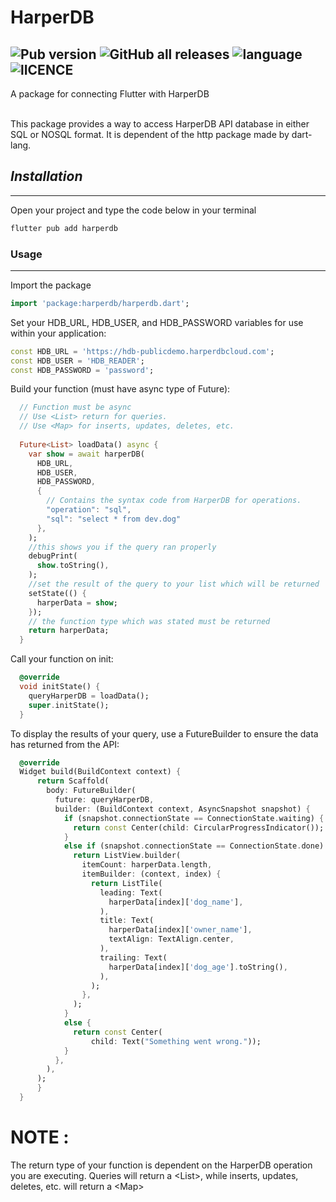 # **HarperDB**

 ![Pub version](https://img.shields.io/badge/Pub-v0.0.1-orange) ![GitHub all releases](https://img.shields.io/github/downloads/HarperDB/harperdb-sdk-flutter/total) ![language](https://img.shields.io/github/languages/count/HarperDB/harperdb-sdk-flutter?color=g&style=plastic) ![lICENCE](https://img.shields.io/badge/Licence-BSD--3-yellow)
<br> 
---
 A package for connecting Flutter with HarperDB

 <br>
 This package provides a way to access HarperDB API database in either SQL or NOSQL format. It is dependent of the http package made by dart-lang. 
 
 
 ## *Installation*
 ---
Open your project and type the code below in your terminal
 ```dart
 flutter pub add harperdb
 ```

### Usage
***
Import the package 
```dart
import 'package:harperdb/harperdb.dart';
```

Set your HDB_URL, HDB_USER, and HDB_PASSWORD variables for use within your application:

```dart
const HDB_URL = 'https://hdb-publicdemo.harperdbcloud.com';
const HDB_USER = 'HDB_READER';
const HDB_PASSWORD = 'password';
```

Build your function (must have async type of Future):

```dart
  // Function must be async
  // Use <List> return for queries.
  // Use <Map> for inserts, updates, deletes, etc.
  
  Future<List> loadData() async {
    var show = await harperDB(
      HDB_URL,
      HDB_USER,
      HDB_PASSWORD,
      {
        // Contains the syntax code from HarperDB for operations.
        "operation": "sql",
        "sql": "select * from dev.dog"
      },
    );
    //this shows you if the query ran properly
    debugPrint(
      show.toString(),
    );
    //set the result of the query to your list which will be returned
    setState(() {
      harperData = show;
    });
    // the function type which was stated must be returned
    return harperData;
  }
```

Call your function on init:

```dart
  @override
  void initState() {
    queryHarperDB = loadData();
    super.initState();
  }
  ```
  
To display the results of your query, use a FutureBuilder to ensure the data has returned from the API:
  
  ``` dart
    @override
    Widget build(BuildContext context) {
        return Scaffold(
          body: FutureBuilder(
            future: queryHarperDB,
            builder: (BuildContext context, AsyncSnapshot snapshot) {
              if (snapshot.connectionState == ConnectionState.waiting) {
                return const Center(child: CircularProgressIndicator());
              }
              else if (snapshot.connectionState == ConnectionState.done) {
                return ListView.builder(
                  itemCount: harperData.length,
                  itemBuilder: (context, index) {
                    return ListTile(
                      leading: Text(
                        harperData[index]['dog_name'],
                      ),
                      title: Text(
                        harperData[index]['owner_name'],
                        textAlign: TextAlign.center,
                      ),
                      trailing: Text(
                        harperData[index]['dog_age'].toString(),
                      ),
                    );
                  },
                );
              }
              else {
                return const Center(
                    child: Text("Something went wrong."));
              }
            },
          ),
        );
        }
    }
  ```
  
  # **NOTE :**
  The return type of your function is dependent on the HarperDB operation you are executing. Queries will return a &lt;List&gt;, while inserts, updates, deletes, etc. will return a &lt;Map&gt;
